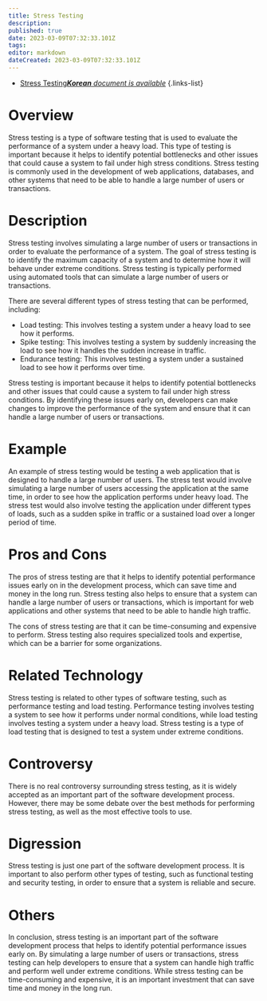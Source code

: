 ```yaml
---
title: Stress Testing
description: 
published: true
date: 2023-03-09T07:32:33.101Z
tags: 
editor: markdown
dateCreated: 2023-03-09T07:32:33.101Z
---
```


- [Stress Testing***Korean** document is available*](/ko/Knowledge-base/Dictionary/stress-testing)
{.links-list}



# Overview

Stress testing is a type of software testing that is used to evaluate the performance of a system under a heavy load. This type of testing is important because it helps to identify potential bottlenecks and other issues that could cause a system to fail under high stress conditions. Stress testing is commonly used in the development of web applications, databases, and other systems that need to be able to handle a large number of users or transactions.

# Description

Stress testing involves simulating a large number of users or transactions in order to evaluate the performance of a system. The goal of stress testing is to identify the maximum capacity of a system and to determine how it will behave under extreme conditions. Stress testing is typically performed using automated tools that can simulate a large number of users or transactions.

There are several different types of stress testing that can be performed, including:

- Load testing: This involves testing a system under a heavy load to see how it performs.
- Spike testing: This involves testing a system by suddenly increasing the load to see how it handles the sudden increase in traffic.
- Endurance testing: This involves testing a system under a sustained load to see how it performs over time.

Stress testing is important because it helps to identify potential bottlenecks and other issues that could cause a system to fail under high stress conditions. By identifying these issues early on, developers can make changes to improve the performance of the system and ensure that it can handle a large number of users or transactions.

# Example

An example of stress testing would be testing a web application that is designed to handle a large number of users. The stress test would involve simulating a large number of users accessing the application at the same time, in order to see how the application performs under heavy load. The stress test would also involve testing the application under different types of loads, such as a sudden spike in traffic or a sustained load over a longer period of time.

# Pros and Cons

The pros of stress testing are that it helps to identify potential performance issues early on in the development process, which can save time and money in the long run. Stress testing also helps to ensure that a system can handle a large number of users or transactions, which is important for web applications and other systems that need to be able to handle high traffic.

The cons of stress testing are that it can be time-consuming and expensive to perform. Stress testing also requires specialized tools and expertise, which can be a barrier for some organizations.

# Related Technology

Stress testing is related to other types of software testing, such as performance testing and load testing. Performance testing involves testing a system to see how it performs under normal conditions, while load testing involves testing a system under a heavy load. Stress testing is a type of load testing that is designed to test a system under extreme conditions.

# Controversy

There is no real controversy surrounding stress testing, as it is widely accepted as an important part of the software development process. However, there may be some debate over the best methods for performing stress testing, as well as the most effective tools to use.

# Digression

Stress testing is just one part of the software development process. It is important to also perform other types of testing, such as functional testing and security testing, in order to ensure that a system is reliable and secure.

# Others

In conclusion, stress testing is an important part of the software development process that helps to identify potential performance issues early on. By simulating a large number of users or transactions, stress testing can help developers to ensure that a system can handle high traffic and perform well under extreme conditions. While stress testing can be time-consuming and expensive, it is an important investment that can save time and money in the long run.